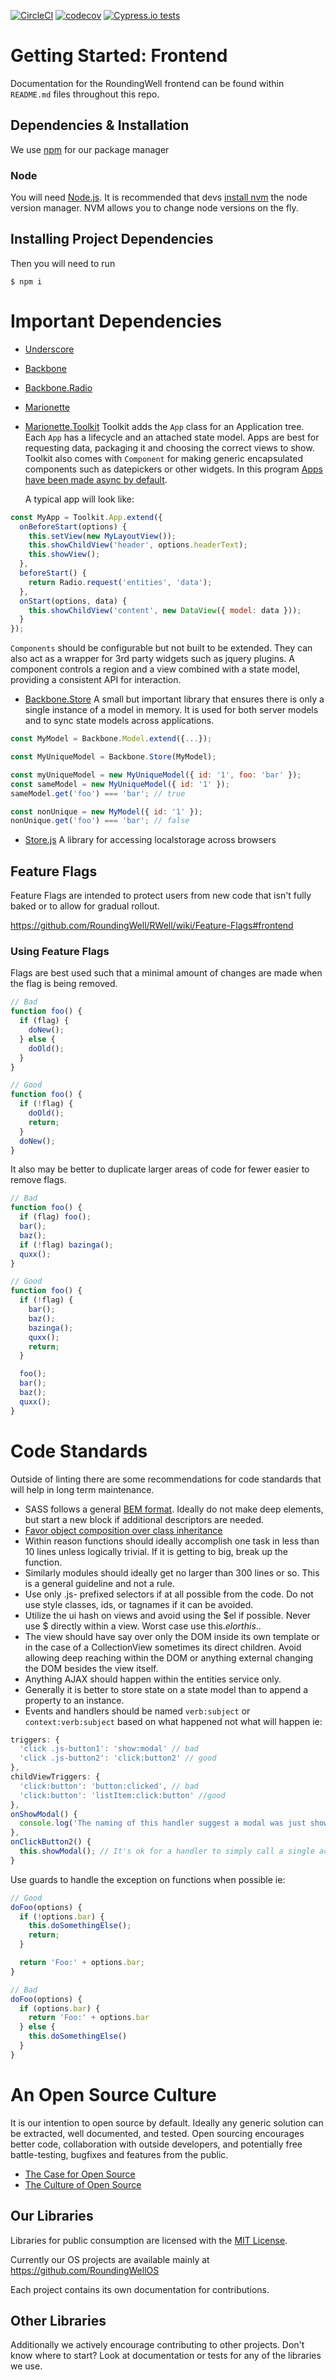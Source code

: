 [![CircleCI](https://circleci.com/gh/RoundingWell/care-ops-frontend.svg?style=svg)](https://circleci.com/gh/RoundingWell/care-ops-frontend)
[![codecov](https://codecov.io/gh/RoundingWell/care-ops-frontend/branch/master/graph/badge.svg)](https://codecov.io/gh/RoundingWell/care-ops-frontend)
[![Cypress.io tests](https://img.shields.io/badge/cypress.io-tests-green.svg?style=flat-square)](https://dashboard.cypress.io/#/projects/ep9zr6/runs)

# Getting Started: Frontend

Documentation for the RoundingWell frontend can be found within `README.md` files throughout this repo.

## Dependencies & Installation

We use [npm](npmjs.com) for our package manager

### Node

You will need [Node.js](http://www.nodejs.org). It is recommended that devs [install nvm](https://github.com/creationix/nvm#install-script) the node version manager. NVM allows you to change node versions on the fly.

## Installing Project Dependencies

Then you will need to run
```
$ npm i
```

# Important Dependencies

- [Underscore](https://underscorejs.org/)
- [Backbone](https://backbonejs.org/)
- [Backbone.Radio](https://github.com/marionettejs/backbone.radio)
- [Marionette](https://marionettejs.com/)
- [Marionette.Toolkit](https://github.com/RoundingWellOS/marionette.toolkit)
  Toolkit adds the `App` class for an Application tree. Each `App` has a lifecycle and an attached state model.
  Apps are best for requesting data, packaging it and choosing the correct views to show.
  Toolkit also comes with `Component` for making generic encapsulated components such as datepickers or other widgets.
  In this program [Apps have been made async by default](https://github.com/RoundingWellOS/marionette.toolkit/blob/master/docs/async-app-start.md).

  A typical app will look like:

```js
const MyApp = Toolkit.App.extend({
  onBeforeStart(options) {
    this.setView(new MyLayoutView());
    this.showChildView('header', options.headerText);
    this.showView();
  },
  beforeStart() {
    return Radio.request('entities', 'data');
  },
  onStart(options, data) {
    this.showChildView('content', new DataView({ model: data }));
  }
});
```

`Components` should be configurable but not built to be extended. They can also act as a wrapper for 3rd party widgets such as jquery plugins.
A component controls a region and a view combined with a state model, providing a consistent API for interaction.

- [Backbone.Store](https://github.com/RoundingWellOS/backbone.store)
  A small but important library that ensures there is only a single instance of a model in memory. It is used for both server models and to sync state models across applications.

```js
const MyModel = Backbone.Model.extend({...});

const MyUniqueModel = Backbone.Store(MyModel);

const myUniqueModel = new MyUniqueModel({ id: '1', foo: 'bar' });
const sameModel = new MyUniqueModel({ id: '1' });
sameModel.get('foo') === 'bar'; // true

const nonUnique = new MyModel({ id: '1' });
nonUnique.get('foo') === 'bar'; // false
```

- [Store.js](https://github.com/marcuswestin/store.js#readme)
  A library for accessing localstorage across browsers

## Feature Flags

Feature Flags are intended to protect users from new code that isn't fully baked or to allow for gradual rollout.

https://github.com/RoundingWell/RWell/wiki/Feature-Flags#frontend

### Using Feature Flags

Flags are best used such that a minimal amount of changes are made when the flag is being removed.

```javascript
// Bad
function foo() {
  if (flag) {
    doNew();
  } else {
    doOld();
  }
}

// Good
function foo() {
  if (!flag) {
    doOld();
    return;
  }
  doNew();
}
```

It also may be better to duplicate larger areas of code for fewer easier to remove flags.

```javascript
// Bad
function foo() {
  if (flag) foo();
  bar();
  baz();
  if (!flag) bazinga();
  quxx();
}

// Good
function foo() {
  if (!flag) {
    bar();
    baz();
    bazinga();
    quxx();
    return;
  }

  foo();
  bar();
  baz();
  quxx();
}
```

# Code Standards

Outside of linting there are some recommendations for code standards that will help in long term maintenance.
- SASS follows a general [BEM format](http://getbem.com/). Ideally do not make deep elements, but start a new block if additional descriptors are needed.
- [Favor object composition over class inheritance](https://medium.com/javascript-scene/10-interview-questions-every-javascript-developer-should-know-6fa6bdf5ad95#.haauzmicp)
- Within reason functions should ideally accomplish one task in less than 10 lines unless logically trivial. If it is getting to big, break up the function.
- Similarly modules should ideally get no larger than 300 lines or so. This is a general guideline and not a rule.
- Use only .js- prefixed selectors if at all possible from the code. Do not use style classes, ids, or tagnames if it can be avoided.
- Utilize the ui hash on views and avoid using the $el if possible. Never use $ directly within a view. Worst case use this.$el or this.$.
- The view should have say over only the DOM inside its own template or in the case of a CollectionView sometimes its direct children. Avoid allowing deep reaching within the DOM or anything external changing the DOM besides the view itself.
- Anything AJAX should happen within the entities service only.
- Generally it is better to store state on a state model than to append a property to an instance.
- Events and handlers should be named `verb:subject` or `context:verb:subject` based on what happened not what will happen ie:

```js
triggers: {
  'click .js-button1': 'show:modal' // bad
  'click .js-button2': 'click:button2' // good
},
childViewTriggers: {
  'click:button': 'button:clicked', // bad
  'click:button': 'listItem:click:button' //good
},
onShowModal() {
  console.log('The naming of this handler suggest a modal was just shown');
},
onClickButton2() {
  this.showModal(); // It's ok for a handler to simply call a single action
}
```

Use guards to handle the exception on functions when possible ie:

```js
// Good
doFoo(options) {
  if (!options.bar) {
    this.doSomethingElse();
    return;
  }

  return 'Foo:' + options.bar;
}

// Bad
doFoo(options) {
  if (options.bar) {
    return 'Foo:' + options.bar
  } else {
    this.doSomethingElse()
  }
}
```

# An Open Source Culture

It is our intention to open source by default.  Ideally any generic solution can be extracted, well documented, and tested.  Open sourcing encourages better code, collaboration with outside developers, and potentially free battle-testing, bugfixes and features from the public.
- [The Case for Open Source](https://opensource.org/advocacy/case_for_business.php)
- [The Culture of Open Source](https://www.thoughtworks.com/insights/blog/culture-open-source)

## Our Libraries

Libraries for public consumption are licensed with the [MIT License](https://opensource.org/licenses/MIT).

Currently our OS projects are available mainly at https://github.com/RoundingWellOS

Each project contains its own documentation for contributions.

## Other Libraries

Additionally we actively encourage contributing to other projects.  Don't know where to start?  Look at documentation or tests for any of the libraries we use.
